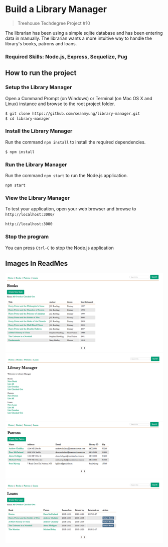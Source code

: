 # Build a Library Manager 
>Treehouse Techdegree Project #10

The librarian has been using a simple sqlite database and has been entering data in manually. The librarian wants a more intuitive way to handle the library's books, patrons and loans.

### Required Skills: Node.js, Express, Sequelize, Pug 

## How to run the project
### Setup the Library Manager 
Open a Command Prompt (on Windows) or Terminal (on Mac OS X and Linux) instance and browse to the root project folder.
```
$ git clone https://github.com/seanmyung/library-manager.git
$ cd library-manager
```
### Install the Library Manager
Run the command `npm install` to install the required dependencies.
```
$ npm install 
```
### Run the Library Manager 
Run the command `npm start` to run the Node.js application.
```
npm start
```
### View the Library Manager 
To test your application, open your web browser and browse to `http://localhost:3000/`
```
http://localhost:3000
```
### Stop the program 
You can press `Ctrl-C` to stop the Node.js application 

## Images In ReadMes
![](mock/images/Screen%20Shot1.png)
![](mock/images/Screen%20Shot2.png)
![](mock/images/Screen%20Shot3.png)
![](mock/images/Screen%20Shot4.png)
